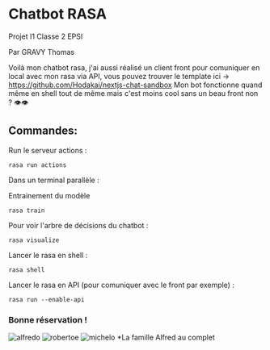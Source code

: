 # Chatbot RASA
Projet I1 Classe 2 EPSI

Par GRAVY Thomas

Voilà mon chatbot rasa, j'ai aussi réalisé un client front pour comuniquer en local avec mon rasa via API, vous pouvez trouver le template ici -> https://github.com/Hodakai/nextjs-chat-sandbox
Mon bot fonctionne quand même en shell tout de même mais c'est moins cool sans un beau front non ? 👁👁️

## Commandes:

Run le serveur actions :
```shell
rasa run actions
```
Dans un terminal parallèle :

Entrainement du modèle
```shell
rasa train
```

Pour voir l'arbre de décisions du chatbot :
```shell
rasa visualize
```

Lancer le rasa en shell :
```shell
rasa shell
```

Lancer le rasa en API (pour comuniquer avec le front par exemple) :
```shell
rasa run --enable-api
```

### Bonne réservation !

![alfredo](https://media.discordapp.net/attachments/902406636805689386/1243255058691260668/Untitled.png?ex=6650cf00&is=664f7d80&hm=5419df6d630a292a0a79d78a315bfb278f83aafbddc4bff1b1a44785f47b680f&=&format=webp&quality=lossless&width=700&height=700)
![robertoe](https://media.discordapp.net/attachments/763848885076099122/1243256283545468989/Untitled2.png?ex=6650d024&is=664f7ea4&hm=c96cdc168eb0cc3a6524b636af29b31ceb885069b5e448077c0ed572c00c9763&=&format=webp&quality=lossless&width=1670&height=1670)
![michelo](https://media.discordapp.net/attachments/763848885076099122/1243256284074213497/Untitled3.png?ex=6650d024&is=664f7ea4&hm=236fae5a1e143d1e843a80f7e2f0ba69ada6b6c0e1682f7880ce9a966c7d67c0&=&format=webp&quality=lossless&width=1670&height=1670)
*La famille Alfred au complet
